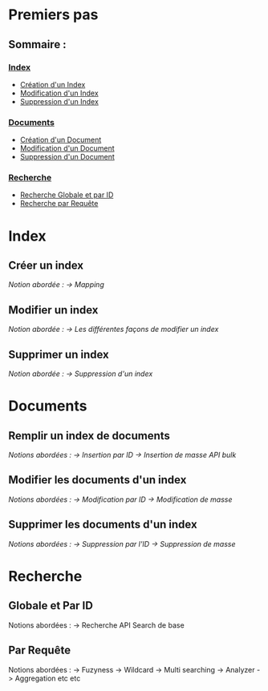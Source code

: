 # Premiers pas

## Sommaire :
### [Index](#ind)
*  [Création d'un Index](#ind1)
*  [Modification d'un Index](#ind2)
*  [Suppression d'un Index](#ind3)

### [Documents](#doc)
*  [Création d'un Document](#doc1)
*  [Modification d'un Document](#doc2)
*  [Suppression d'un Document](#doc3)

### [Recherche](#rec)
*  [Recherche Globale et par ID](#ind1)
*  [Recherche par Requête](#ind2)

# Index <a id="#ind"></a>

## Créer un index <a id="#ind1"></a>

*Notion abordée : 
-> Mapping*

## Modifier un index <a id="#ind2"></a>

*Notion abordée : 
-> Les différentes façons de modifier un index*

## Supprimer un index <a id="#ind3"></a>

*Notion abordée : 
-> Suppression d'un index*

# Documents <a id="#doc"></a>

## Remplir un index de documents <a id="#doc1"></a>

*Notions abordées : 
-> Insertion par ID
-> Insertion de masse API bulk*

## Modifier les documents d'un index <a id="#doc2"></a>

*Notions abordées :
-> Modification par ID
-> Modification de masse*

## Supprimer les documents d'un index <a id="#doc3"></a>

*Notions abordées :
-> Suppression par l'ID
-> Suppression de masse*

# Recherche <a id="#rec"></a>

## Globale et Par ID <a id="#rec1"></a>

Notions abordées : 
-> Recherche API Search de base

## Par Requête <a id="#rec2"></a>

Notions abordées : 
-> Fuzyness
-> Wildcard
-> Multi searching
-> Analyzer
-> Aggregation
etc etc